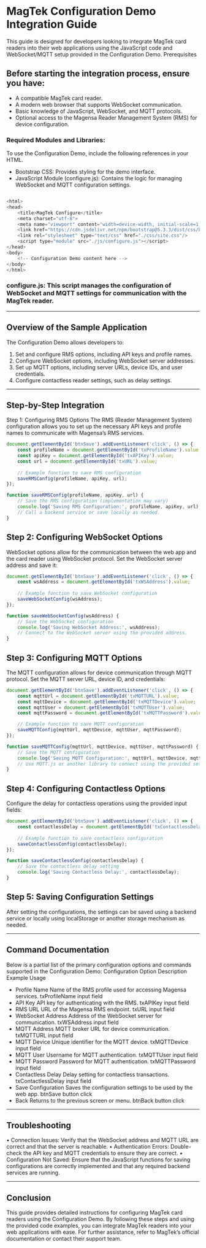 # MagTek Configuration Demo Integration Guide
This guide is designed for developers looking to integrate MagTek card readers into their web applications using the JavaScript code and WebSocket/MQTT setup provided in the Configuration Demo.
Prerequisites

## Before starting the integration process, ensure you have:
- A compatible MagTek card reader.
- A modern web browser that supports WebSocket communication.
- Basic knowledge of JavaScript, WebSocket, and MQTT protocols.
- Optional access to the Magensa Reader Management System (RMS) for device configuration.

### Required Modules and Libraries:
To use the Configuration Demo, include the following references in your HTML.
- Bootstrap CSS: Provides styling for the demo interface.
- JavaScript Module (configure.js): Contains the logic for managing WebSocket and MQTT configuration settings.

````javascript

<html>
<head>
    <title>MagTek Configure</title>
    <meta charset="utf-8">
    <meta name="viewport" content="width=device-width, initial-scale=1, shrink-to-fit=yes">
    <link href="https://cdn.jsdelivr.net/npm/bootstrap@5.3.3/dist/css/bootstrap.min.css" rel="stylesheet" integrity="sha384-QWTKZyjpPEjISv5WaRU9OFeRpok6YctnYmDr5pNlyT2bRjXh0JMhjY6hW+ALEwIH" crossorigin="anonymous">
    <link rel="stylesheet" type="text/css" href="./css/site.css"/>
    <script type="module" src="./js/configure.js"></script>
</head>
<body>
    <!-- Configuration Demo content here -->
</body>
</html>
````
### configure.js: This script manages the configuration of WebSocket and MQTT settings for communication with the MagTek reader.
________________________________________

## Overview of the Sample Application
The Configuration Demo allows developers to:
1.	Set and configure RMS options, including API keys and profile names.
2.	Configure WebSocket options, including WebSocket server addresses.
3.	Set up MQTT options, including server URLs, device IDs, and user credentials.
4.	Configure contactless reader settings, such as delay settings.
________________________________________

## Step-by-Step Integration
Step 1: Configuring RMS Options
The RMS (Reader Management System) configuration allows you to set up the necessary API keys and profile names to communicate with Magensa’s RMS services.
````javascript
document.getElementById('btnSave').addEventListener('click', () => {
    const profileName = document.getElementById('txProfileName').value;
    const apiKey = document.getElementById('txAPIKey').value;
    const url = document.getElementById('txURL').value;
    
    // Example function to save RMS configuration
    saveRMSConfig(profileName, apiKey, url);
});

function saveRMSConfig(profileName, apiKey, url) {
    // Save the RMS configuration (implementation may vary)
    console.log('Saving RMS Configuration:', profileName, apiKey, url);
    // Call a backend service or save locally as needed.
}
````
## Step 2: Configuring WebSocket Options
WebSocket options allow for the communication between the web app and the card reader using WebSocket protocol. Set the WebSocket server address and save it:
````javascript
document.getElementById('btnSave').addEventListener('click', () => {
    const wsAddress = document.getElementById('txWSAddress').value;
    
    // Example function to save WebSocket configuration
    saveWebSocketConfig(wsAddress);
});

function saveWebSocketConfig(wsAddress) {
    // Save the WebSocket configuration
    console.log('Saving WebSocket Address:', wsAddress);
    // Connect to the WebSocket server using the provided address.
}
````
## Step 3: Configuring MQTT Options
The MQTT configuration allows for device communication through MQTT protocol. Set the MQTT server URL, device ID, and credentials:
````javascript
document.getElementById('btnSave').addEventListener('click', () => {
    const mqttUrl = document.getElementById('txMQTTURL').value;
    const mqttDevice = document.getElementById('txMQTTDevice').value;
    const mqttUser = document.getElementById('txMQTTUser').value;
    const mqttPassword = document.getElementById('txMQTTPassword').value;

    // Example function to save MQTT configuration
    saveMQTTConfig(mqttUrl, mqttDevice, mqttUser, mqttPassword);
});

function saveMQTTConfig(mqttUrl, mqttDevice, mqttUser, mqttPassword) {
    // Save the MQTT configuration
    console.log('Saving MQTT Configuration:', mqttUrl, mqttDevice, mqttUser);
    // Use MQTT.js or another library to connect using the provided settings.
}
````
## Step 4: Configuring Contactless Options
Configure the delay for contactless operations using the provided input fields:
````javascript
document.getElementById('btnSave').addEventListener('click', () => {
    const contactlessDelay = document.getElementById('txContactlessDelay').value;
    
    // Example function to save contactless configuration
    saveContactlessConfig(contactlessDelay);
});

function saveContactlessConfig(contactlessDelay) {
    // Save the contactless delay setting
    console.log('Saving Contactless Delay:', contactlessDelay);
}
````
## Step 5: Saving Configuration Settings
After setting the configurations, the settings can be saved using a backend service or locally using localStorage or another storage mechanism as needed.
________________________________________
## Command Documentation
Below is a partial list of the primary configuration options and commands supported in the Configuration Demo:
Configuration Option	Description	Example Usage

- Profile Name	Name of the RMS profile used for accessing Magensa services.	txProfileName input field
- API Key	API key for authenticating with the RMS.	txAPIKey input field
- RMS URL	URL of the Magensa RMS endpoint.	txURL input field
- WebSocket Address	Address of the WebSocket server for communication.	txWSAddress input field
- MQTT Address	MQTT broker URL for device communication.	txMQTTURL input field
- MQTT Device	Unique identifier for the MQTT device.	txMQTTDevice input field
- MQTT User	Username for MQTT authentication.	txMQTTUser input field
- MQTT Password	Password for MQTT authentication.	txMQTTPassword input field
- Contactless Delay	Delay setting for contactless transactions.	txContactlessDelay input field
- Save Configuration	Saves the configuration settings to be used by the web app.	btnSave button click
- Back	Returns to the previous screen or menu.	btnBack button click
________________________________________
## Troubleshooting
•	Connection Issues: Verify that the WebSocket address and MQTT URL are correct and that the server is reachable.
•	Authentication Errors: Double-check the API key and MQTT credentials to ensure they are correct.
•	Configuration Not Saved: Ensure that the JavaScript functions for saving configurations are correctly implemented and that any required backend services are running.
________________________________________
## Conclusion
This guide provides detailed instructions for configuring MagTek card readers using the Configuration Demo. By following these steps and using the provided code examples, you can integrate MagTek readers into your web applications with ease. For further assistance, refer to MagTek’s official documentation or contact their support team.